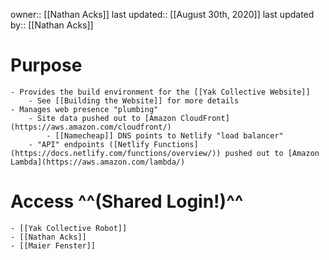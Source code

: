 owner:: [[Nathan Acks]]
last updated:: [[August 30th, 2020]]
last updated by:: [[Nathan Acks]]
# Purpose
    - Provides the build environment for the [[Yak Collective Website]]
        - See [[Building the Website]] for more details
    - Manages web presence "plumbing"
        - Site data pushed out to [Amazon CloudFront](https://aws.amazon.com/cloudfront/)
            - [[Namecheap]] DNS points to Netlify "load balancer"
        - "API" endpoints ([Netlify Functions](https://docs.netlify.com/functions/overview/)) pushed out to [Amazon Lambda](https://aws.amazon.com/lambda/)
# Access ^^(Shared Login!)^^
    - [[Yak Collective Robot]]
    - [[Nathan Acks]]
    - [[Maier Fenster]]
